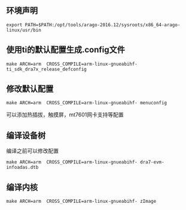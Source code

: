 
## 环境声明
```
export PATH=$PATH:/opt/tools/arago-2016.12/sysroots/x86_64-arago-linux/usr/bin
```



## 使用ti的默认配置生成.config文件
```
make ARCH=arm  CROSS_COMPILE=arm-linux-gnueabihf- ti_sdk_dra7x_release_defconfig
```



## 修改默认配置
```
make ARCH=arm  CROSS_COMPILE=arm-linux-gnueabihf- menuconfig
```
可以添加热插拔，触摸屏，mt7601网卡支持等配置

## 编译设备树
编译之前可以修改配置
```
make ARCH=arm  CROSS_COMPILE=arm-linux-gnueabihf- dra7-evm-infoadas.dtb
```

## 编译内核
```
make ARCH=arm  CROSS_COMPILE=arm-linux-gnueabihf- zImage
```

